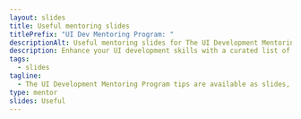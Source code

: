 ```yaml
---
layout: slides
title: Useful mentoring slides
titlePrefix: "UI Dev Mentoring Program: "
descriptionAlt: Useful mentoring slides for The UI Development Mentoring Program tips.
description: Enhance your UI development skills with a curated list of useful tips and advices, covering topics from coding best practices to design principles.
tags:
  - slides
tagline:
  - The UI Development Mentoring Program tips are available as slides, too.
type: mentor
slides: Useful
---
```

